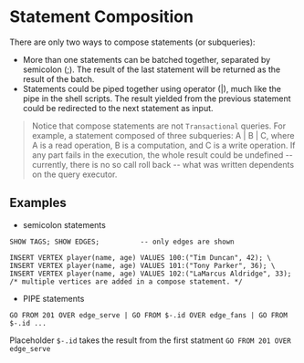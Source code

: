 # Statement Composition

There are only two ways to compose statements (or subqueries):

* More than one statements can be batched together, separated by semicolon (;). The result of the last statement will be returned as the result of the batch.
* Statements could be piped together using operator (|), much like the pipe in the shell scripts. The result yielded from the previous statement could be redirected to the next statement as input.

> Notice that compose statements are not `Transactional` queries.
> For example, a statement composed of three subqueries: A | B | C, where A is a read operation, B is a computation, and C is a write operation.
> If any part fails in the execution, the whole result could be undefined -- currently, there is no so call roll back -- what was written dependents on the query executor.

## Examples

* semicolon statements

```
SHOW TAGS; SHOW EDGES;          -- only edges are shown

INSERT VERTEX player(name, age) VALUES 100:("Tim Duncan", 42); \ 
INSERT VERTEX player(name, age) VALUES 101:("Tony Parker", 36); \
INSERT VERTEX player(name, age) VALUES 102:("LaMarcus Aldridge", 33);  /* multiple vertices are added in a compose statement. */

```

* PIPE statements

```
GO FROM 201 OVER edge_serve | GO FROM $-.id OVER edge_fans | GO FROM $-.id ...
```

Placeholder `$-.id` takes the result from the first statment `GO FROM 201 OVER edge_serve`